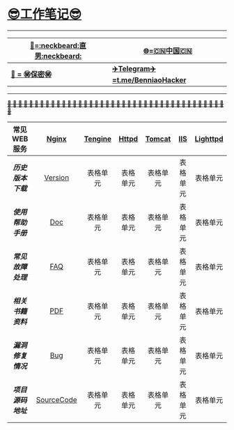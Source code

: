 # __[:sunglasses:工作笔记:sunglasses:](https://github.com/benniao1996/1996)__
****
|[__:restroom:=:neckbeard:直男:neckbeard:__](https://github.com/benniao1996/1996)|[__:globe_with_meridians:=:cn:中国:cn:__](https://github.com/benniao1996/1996)|
| --- | ---
|[__:couple_with_heart: = :secret:保密:secret:__](https://github.com/benniao1996/1996)|[__:airplane:Telegram:airplane:=t.me/BenniaoHacker__](https://t.me/BenniaoHacker)|
****
[~~__**:shit: :shit: :shit: :shit: :shit: :shit: :shit: :shit: :shit: :shit: :shit: :shit: :shit: :shit: :shit: :shit: :shit: :shit: :shit: :shit: :shit: :shit: :shit: :shit: :shit: :shit: :shit: :shit: :shit: :shit: :shit: :shit: :shit: :shit: :shit: :shit: :shit: :shit: :shit: :shit: :shit:**__~~](https://t.me/BenniaoHacker)

| 常见WEB服务 | [Nginx](http://nginx.org/)  | [Tengine](http://tengine.taobao.org/) | [Httpd](http://httpd.apache.org/) | [Tomcat](http://tomcat.apache.org/) | [IIS](https://www.iis.net/) | [Lighttpd](http://www.lighttpd.net/)  | 
| :----------: | :-----------: | :----------: | :-----------: | :----------: | :-----------: | :----------: | 
| ***历史版本下载*** | [Version](http://nginx.org/en/download.html) | 表格单元   | 表格单元   | 表格单元   | 表格单元   | 表格单元   | 
| ***使用帮助手册*** | [Doc]()   | 表格单元   | 表格单元   | 表格单元   | 表格单元   | 表格单元   | 
| ***常见故障处理*** | [FAQ]()   | 表格单元   | 表格单元   | 表格单元   | 表格单元   | 表格单元   | 
| ***相关书籍资料*** | [PDF]()   | 表格单元   | 表格单元   | 表格单元   | 表格单元   | 表格单元   | 
| ***漏洞修复情况*** | [Bug]() | 表格单元   | 表格单元   | 表格单元   | 表格单元   | 表格单元   | 
| ***项目源码地址*** | [SourceCode]() | 表格单元   | 表格单元   | 表格单元   | 表格单元   | 表格单元   | 
